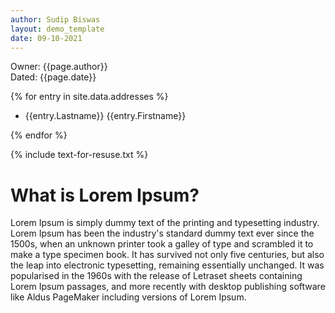 ```yaml
---
author: Sudip Biswas
layout: demo_template
date: 09-10-2021
---
```


Owner: {{page.author}}\
Dated: {{page.date}}

{% for entry in site.data.addresses %}

- {{entry.Lastname}} {{entry.Firstname}}

{% endfor %}


{% include text-for-resuse.txt %}

# What is Lorem Ipsum?

Lorem Ipsum is simply dummy text of the printing and typesetting industry. Lorem Ipsum has been the industry's standard dummy text ever since the 1500s, 
when an unknown printer took a galley of type and scrambled it to make a type specimen book. It has survived not only five centuries, but also the 
leap into electronic typesetting, remaining essentially unchanged. It was popularised in the 1960s with the release of Letraset sheets containing Lorem 
Ipsum passages, and more recently with desktop publishing software like Aldus PageMaker including versions of Lorem Ipsum.